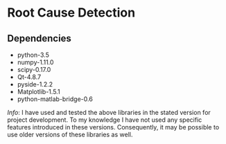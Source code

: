Root Cause Detection
==============

Dependencies
--------------
- python-3.5
- numpy-1.11.0
- scipy-0.17.0
- Qt-4.8.7
- pyside-1.2.2
- Matplotlib-1.5.1
- python-matlab-bridge-0.6


_Info_: I have used and tested the above libraries in the stated version for project development.
 To my knowledge I have not used any specific features introduced in these versions. Consequently, it may be possible to use older versions of these libraries as well.

